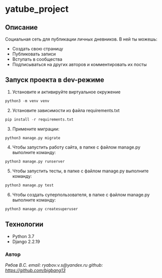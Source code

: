 # yatube_project
## Описание

Социальная сеть для публикации личных дневников. В ней ты можешь:
 - Cоздать свою страницу
 - Публиковать записи
 - Вступать в сообщества
 - Подписываться на других авторов и комментировать их посты

## Запуск проекта в dev-режиме

1. Установите и активируйте виртуальное окружение
```python
python3 -m venv venv
```
2. Установите зависимости из файла requirements.txt
```python
pip install -r requirements.txt
```
3. Примените миграции:
```python
python3 manage.py migrate
```
4. Чтобы запустить работу сайта, в папке с файлом manage.py выполните команду:
```python
python3 manage.py runserver
```
5. Чтобы запустить тесты, в папке с файлом manage.py выполните команду:
```python
python3 manage.py test
```
6. Чтобы создать суперпользователя, в папке с файлом manage.py выполните команду:
```python
python3 manage.py createsuperuser
```

## Технологии
- Python 3.7
- Django 2.2.19

### Автор

_Рябов В.С._
_email: ryabov.v.s@yandex.ru_
_github: https://github.com/bigbang13_
